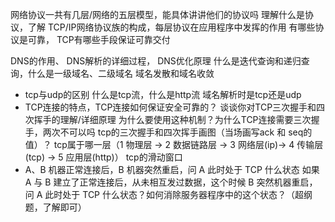 网络协议一共有几层/网络的五层模型，能具体讲讲他们的协议吗
理解什么是协议，了解 TCP/IP网络协议族的构成，每层协议在应用程序中发挥的作用
有哪些协议是可靠， TCP有哪些手段保证可靠交付

DNS的作用、 DNS解析的详细过程， DNS优化原理
什么是迭代查询和递归查询，什么是一级域名、二级域名
域名发散和域名收敛
- tcp与udp的区别
什么是tcp流，什么是http流
域名解析时是tcp还是udp
- TCP连接的特点，TCP连接如何保证安全可靠的？
  谈谈你对TCP三次握手和四次挥手的理解/详细原理
  为什么要使用这种机制？为什么TCP连接需要三次握手，两次不可以吗
  tcp的三次握手和四次挥手画图（当场画写ack 和 seq的值）？
  tcp属于哪一层（1 物理层 -> 2 数据链路层 -> 3 网络层(ip)-> 4 传输层(tcp) -> 5 应用层(http)）
  tcp的滑动窗口
- A、B 机器正常连接后，B 机器突然重启，问 A 此时处于 TCP 什么状态
如果A 与 B 建立了正常连接后，从未相互发过数据，这个时候 B 突然机器重启，问 A 此时处于 TCP 什么状态？如何消除服务器程序中的这个状态？（超纲题，了解即可）

